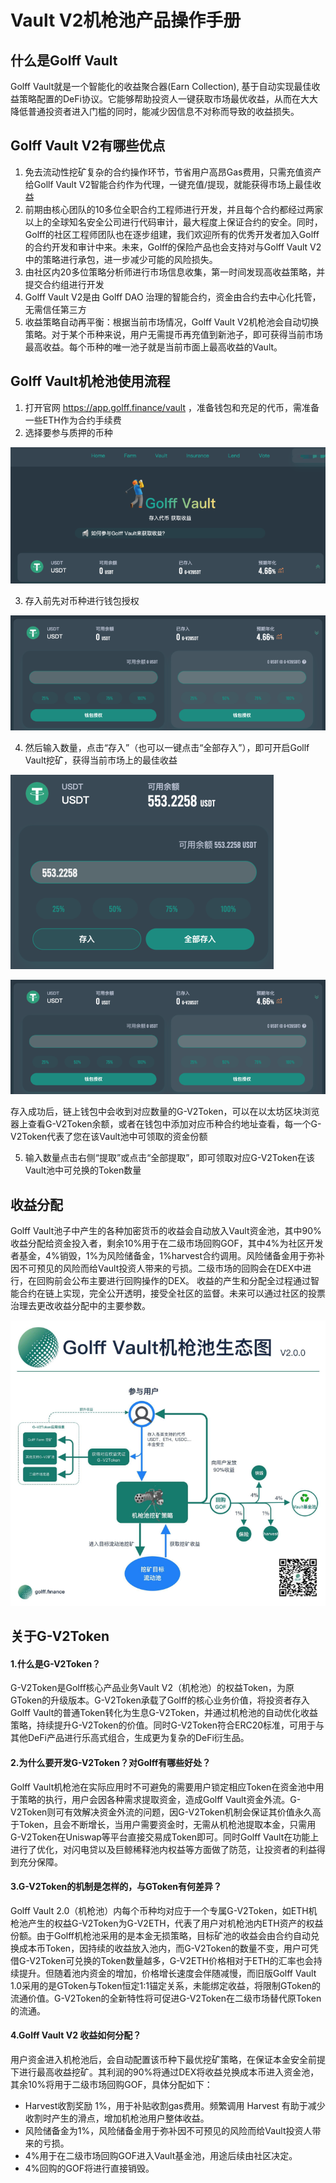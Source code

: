 # Vault V2机枪池产品操作手册

## 什么是Golff Vault

Golff Vault就是一个智能化的收益聚合器(Earn Collection), 基于自动实现最佳收益策略配置的DeFi协议。它能够帮助投资人一键获取市场最优收益，从而在大大降低普通投资者进入门槛的同时，能减少因信息不对称而导致的收益损失。

## Golff Vault V2有哪些优点

1. 免去流动性挖矿复杂的合约操作环节，节省用户高昂Gas费用，只需充值资产给Gollf Vault V2智能合约作为代理，一键充值/提现，就能获得市场上最佳收益
2. 前期由核心团队的10多位全职合约工程师进行开发，并且每个合约都经过两家以上的全球知名安全公司进行代码审计，最大程度上保证合约的安全。同时，Golff的社区工程师团队也在逐步组建，我们欢迎所有的优秀开发者加入Golff的合约开发和审计中来。未来，Golff的保险产品也会支持对与Golff Vault V2中的策略进行承包，进一步减少可能的风险损失。
3. 由社区内20多位策略分析师进行市场信息收集，第一时间发现高收益策略，并提交合约组进行开发
4. Golff Vault V2是由 Golff DAO 治理的智能合约，资金由合约去中心化托管，无需信任第三方
5. 收益策略自动再平衡：根据当前市场情况，Golff Vault V2机枪池会自动切换策略。对于某个币种来说，用户无需提币再充值到新池子，即可获得当前市场最高收益。每个币种的唯一池子就是当前市面上最高收益的Vault。

## Golff Vault机枪池使用流程
1. 打开官网 https://app.golff.finance/vault ，准备钱包和充足的代币，需准备一些ETH作为合约手续费
2. 选择要参与质押的币种

![image](images/VaultV2/1.png)

3. 存入前先对币种进行钱包授权

![image](images/VaultV2/2.png)

4. 然后输入数量，点击“存入”（也可以一键点击“全部存入”），即可开启Gollf Vault挖矿，获得当前市场上的最佳收益

![image](images/VaultV2/3.png)

![image](images/VaultV2/4.png)

存入成功后，链上钱包中会收到对应数量的G-V2Token，可以在以太坊区块浏览器上查看G-V2Token余额，或者在钱包中添加对应币种合约地址查看，每一个G-V2Token代表了您在该Vault池中可领取的资金份额

5. 输入数量点击右侧“提取”或点击“全部提取”，即可领取对应G-V2Token在该Vault池中可兑换的Token数量

## 收益分配

Golff Vault池子中产生的各种加密货币的收益会自动放入Vault资金池，其中90%收益分配给资金投入者，剩余10%用于在二级市场回购GOF，其中4%为社区开发者基金，4%销毁，1%为风险储备金，1%harvest合约调用。风险储备金用于弥补因不可预见的风险而给Vault投资人带来的亏损。二级市场的回购会在DEX中进行，在回购前会公布主要进行回购操作的DEX。
收益的产生和分配全过程通过智能合约在链上实现，完全公开透明，接受全社区的监督。未来可以通过社区的投票治理去更改收益分配中的主要参数。

![image](images/VaultV2/5.png)


## 关于G-V2Token

#### 1.什么是G-V2Token？

G-V2Token是Golff核心产品业务Vault V2（机枪池）的权益Token，为原GToken的升级版本。G-V2Token承载了Golff的核心业务价值，将投资者存入Golff Vault的普通Token转化为生息G-V2Token，并通过机枪池的自动优化收益策略，持续提升G-V2Token的价值。同时G-V2Token符合ERC20标准，可用于与其他DeFi产品进行乐高式组合，生成更为复杂的DeFi衍生品。

#### 2.为什么要开发G-V2Token？对Golff有哪些好处？

Golff Vault机枪池在实际应用时不可避免的需要用户锁定相应Token在资金池中用于策略的执行，用户会因各种需求提取资金，造成Golff Vault资金外流。G-V2Token则可有效解决资金外流的问题，因G-V2Token机制会保证其价值永久高于Token，且会不断增长，当用户需要资金时，无需从机枪池提取本金，只需用G-V2Token在Uniswap等平台直接交易成Token即可。同时Golff Vault在功能上进行了优化，对闪电贷以及巨鲸稀释池内权益等方面做了防范，让投资者的利益得到充分保障。

#### 3.G-V2Token的机制是怎样的，与GToken有何差异？

Golff Vault 2.0（机枪池）内每个币种均对应于一个专属G-V2Token，如ETH机枪池产生的权益G-V2Token为G-V2ETH，代表了用户对机枪池内ETH资产的权益份额。由于Golff机枪池采用的是本金无损策略，目标矿池的收益会由合约自动兑换成本币Token，因持续的收益放入池内，而G-V2Token的数量不变，用户可凭借G-V2Token可兑换的Token数量越多，G-V2ETH价格相对于ETH的汇率也会持续提升。但随着池内资金的增加，价格增长速度会伴随减慢，而旧版Golff Vault 1.0采用的是GToken与Token恒定1:1锚定关系，未能绑定收益，将限制GToken的流通价值。G-V2Token的全新特性将可促进G-V2Token在二级市场替代原Token的流通。

#### 4.Golff Vault V2 收益如何分配？

用户资金进入机枪池后，会自动配置该币种下最优挖矿策略，在保证本金安全前提下进行最高收益挖矿。其利润的90%将通过DEX将收益兑换成本币进入资金池，其余10%将用于二级市场回购GOF，具体分配如下：
- Harvest收割奖励 1%，用于补贴收割gas费用。频繁调用 Harvest 有助于减少收割时产生的滑点，增加机枪池用户整体收益。
- 风险储备金为1%，风险储备金用于弥补因不可预见的风险而给Vault投资人带来的亏损。
- 4%用于在二级市场回购GOF进入Vault基金池，用途后续由社区决定。
- 4%回购的GOF将进行直接销毁。